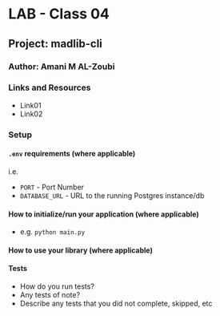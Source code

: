 # LAB - Class 04

## Project: madlib-cli

### Author: Amani M AL-Zoubi

### Links and Resources

- Link01
- Link02

### Setup

#### `.env` requirements (where applicable)

i.e.

- `PORT` - Port Number
- `DATABASE_URL` - URL to the running Postgres instance/db

#### How to initialize/run your application (where applicable)

- e.g. `python main.py`

#### How to use your library (where applicable)

#### Tests

- How do you run tests?
- Any tests of note?
- Describe any tests that you did not complete, skipped, etc
